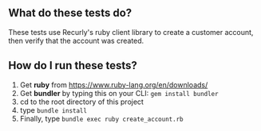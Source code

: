 **What do these tests do?**
---------------------------
These tests use Recurly's ruby client library to create a customer account,
then verify that the account was created.

**How do I run these tests?**
------------------------------
1. Get **ruby** from https://www.ruby-lang.org/en/downloads/
2. Get **bundler** by typing this on your CLI: `gem install bundler`
3. cd to the root directory of this project
4. type `bundle install`
5. Finally, type `bundle exec ruby create_account.rb`